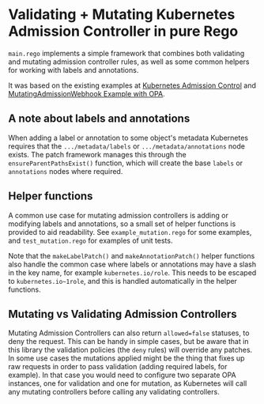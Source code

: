 # Validating + Mutating Kubernetes Admission Controller in pure Rego

`main.rego` implements a simple framework that combines both validating and mutating admission controller rules, as well as some common helpers for working with labels and annotations.

It was based on the existing examples at [Kubernetes Admission Control](https://www.openpolicyagent.org/docs/kubernetes-admission-control.html) and [MutatingAdmissionWebhook Example with OPA](https://gist.github.com/tsandall/a9b2b57f7c6768f49b25271776b72dee).

## A note about labels and annotations

When adding a label or annotation to some object's metadata Kubernetes requires that the `.../metadata/labels` or `.../metadata/annotations` node exists. The patch framework manages this through the `ensureParentPathsExist()` function, which will create the base `labels` or `annotations` nodes where required.

## Helper functions

A common use case for mutating admission controllers is adding or modifying labels and annotations, so a small set of helper functions is provided to aid readability. See `example_mutation.rego` for some examples, and `test_mutation.rego` for examples of unit tests.

Note that the `makeLabelPatch()` and `makeAnnotationPatch()` helper functions also handle the common case where labels or annotations may have a slash in the key name, for example `kubernetes.io/role`. This needs to be escaped to `kubernetes.io~1role`, and this is handled automatically in the helper functions.

## Mutating vs Validating Admission Controllers

Mutating Admission Controllers can also return `allowed=false` statuses, to deny the request. This can be handy in simple cases, but be aware that in this library the validation policies (the `deny` rules) will override any patches. In some use cases the mutations applied might be the thing that fixes up raw requests in order to pass validation (adding required labels, for example). In that case you would need to configure two separate OPA instances, one for validation and one for mutation, as Kubernetes will call any mutating controllers before calling any validating controllers.